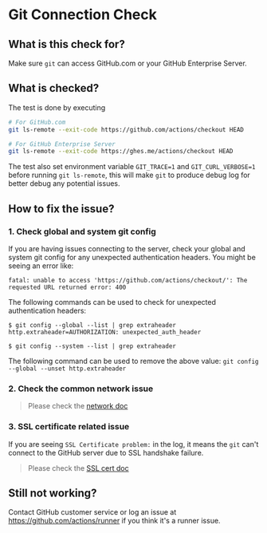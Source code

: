 # Git Connection Check

## What is this check for?

Make sure `git` can access GitHub.com or your GitHub Enterprise Server.


## What is checked?

The test is done by executing
```bash
# For GitHub.com
git ls-remote --exit-code https://github.com/actions/checkout HEAD

# For GitHub Enterprise Server
git ls-remote --exit-code https://ghes.me/actions/checkout HEAD
```

The test also set environment variable `GIT_TRACE=1` and `GIT_CURL_VERBOSE=1` before running `git ls-remote`, this will make `git` to produce debug log for better debug any potential issues.

## How to fix the issue?

### 1. Check global and system git config

If you are having issues connecting to the server, check your global and system git config for any unexpected authentication headers. You might be seeing an error like:

```
fatal: unable to access 'https://github.com/actions/checkout/': The requested URL returned error: 400
```

The following commands can be used to check for unexpected authentication headers:

```
$ git config --global --list | grep extraheader
http.extraheader=AUTHORIZATION: unexpected_auth_header

$ git config --system --list | grep extraheader
```

The following command can be used to remove the above value: `git config --global --unset http.extraheader`

### 2. Check the common network issue
  
  > Please check the [network doc](./network.md)

### 3. SSL certificate related issue

  If you are seeing `SSL Certificate problem:` in the log, it means the `git` can't connect to the GitHub server due to SSL handshake failure.
  > Please check the [SSL cert doc](./sslcert.md)
  
## Still not working?

Contact GitHub customer service or log an issue at https://github.com/actions/runner if you think it's a runner issue.
